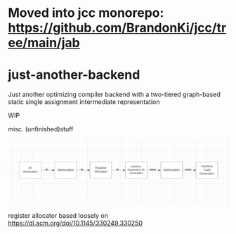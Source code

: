 # Moved into jcc monorepo: https://github.com/BrandonKi/jcc/tree/main/jab

# just-another-backend
Just another optimizing compiler backend with a two-tiered graph-based static single assignment intermediate representation

WIP


misc. (unfinished)stuff

![High-Level flow chart](docs/flow_chart.png)

register allocator based loosely on
https://dl.acm.org/doi/10.1145/330249.330250
